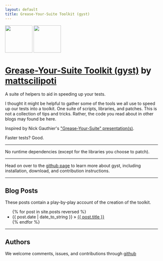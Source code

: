 ```yaml
---
layout: default
title: Grease-Your-Suite Toolkit (gyst)
---
```


<div class="download">
  <a href="http://github.com/mattscilipoti/gyst/zipball/master">
    <img border="0" width="90" src="http://github.com/images/modules/download/zip.png"></a>
  <a href="http://github.com/mattscilipoti/gyst/tarball/master">
    <img border="0" width="90" src="http://github.com/images/modules/download/tar.png"></a>
</div>

# [Grease-Your-Suite Toolkit (gyst)][gyst] <span class="small">by <a href="http://github.com/mattscilipoti">mattscilipoti</a></span>


<div class="description">
  A suite of helpers to aid in speeding up your tests.
</div>

I thought it might be helpful to gather some of the tools we all use to speed up our tests into a toolkit.  One suite of scripts, libraries, and patches.  This is not a collection of tips and tricks. Rather, the code you read about in other blogs may found be here.   

Inspired by Nick Gauthier's ["Grease-Your-Suite" presentation(s)][gys_showoff].

Faster tests? Good.

---

No runtime dependencies (except for the libraries you choose to patch).

---

Head on over to the [github page][gyst] to learn more about gyst, including installation, download, and contribution instructions.

---

Blog Posts
----------
These posts contain a play-by-play account of the creation of the
toolkit.
<ul class="posts">
{% for post in site.posts reversed %}
   <li>
     <span>{{ post.date | date_to_string }}</span> &raquo; 
     <a href="{{site.base-url}}{{ post.url }}">{{ post.title }}</a>
   </li>
{% endfor %}
</ul>

---

Authors
-------

<script type='text/javascript'>
<!--
	var tg='<';
	var name='matt+gyst';
	var at='&#x040;';
	var host1='scilipot';
	var host2='i.name';
	var text='Matt Scilipoti';
	document.write(tg+'a hr'+'ef=mai'+'lto:'+name);
	document.write(at+host1+host2+'>'+text+tg+'/a>');
-->
</script>

We welcome comments, issues, and contributions through [github][gyst]

<!-- Links -->
[gyst]: http://github.com/mattscilipoti/gyst
[gys_showoff]: http://grease-your-suite.heroku.com/

